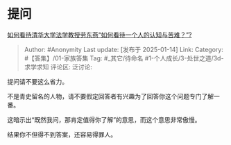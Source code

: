 # 提问
[如何看待清华大学法学教授劳东燕“如何看待一个人的认知与苦难？”?](https://www.zhihu.com/question/5586097762/answer/78734206732)

> Author: #Anonymity
> Last update: [发布于 2025-01-14]
> Link:
> Category: #【答集】/01-家族答集 
> Tag: #_其它/待命名 #1-个人成长/3-处世之道/3d-求学求知 
> 评论区:
> 泛讨论:

提问请不要这么省力。

不是青史留名的人物，请不要假定回答者有兴趣为了回答你这个问题专门了解一番。

这暗示出“既然我问，那肯定值得你了解”的意思，而这个意思非常傲慢。

结果你不但得不到答案，还容易得罪人。
